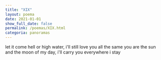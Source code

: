 ```yaml
---
title: "XIX"
layout: poema
date: 2021-01-01
show_full_date: false
permalink: /poemas/XIX.html
categoria: panoramas
---
```

let it come hell or high water,
i'll still love you all the same
you are the sun and the moon of my day,
i'll carry you everywhere i stay
